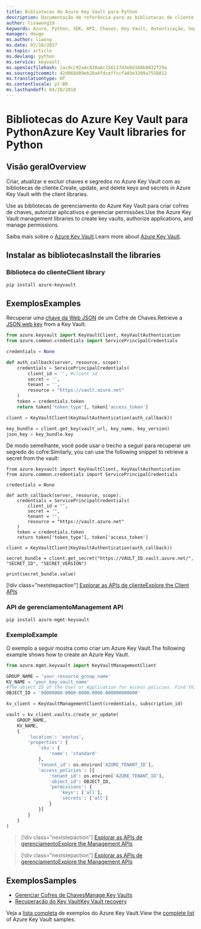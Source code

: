 ```yaml
---
title: Bibliotecas do Azure Key Vault para Python
description: Documentação de referência para as bibliotecas de cliente de Python para o Azure Key Vault
author: lisawong19
keywords: Azure, Python, SDK, API, Chaves, Key Vault, Autenticação, Segredo, chave, segurança
manager: douge
ms.author: liwong
ms.date: 07/18/2017
ms.topic: article
ms.devlang: python
ms.service: keyvault
ms.openlocfilehash: 1ac9cc92a4c830a8c156117d3e0d188b8032f29a
ms.sourcegitcommit: 42d868d89eb28a6fdceffccfa03e3209a755b812
ms.translationtype: HT
ms.contentlocale: pt-BR
ms.lasthandoff: 04/20/2018
---
```

# <a name="azure-key-vault-libraries-for-python"></a><span data-ttu-id="0fca3-104">Bibliotecas do Azure Key Vault para Python</span><span class="sxs-lookup"><span data-stu-id="0fca3-104">Azure Key Vault libraries for Python</span></span>

## <a name="overview"></a><span data-ttu-id="0fca3-105">Visão geral</span><span class="sxs-lookup"><span data-stu-id="0fca3-105">Overview</span></span>

<span data-ttu-id="0fca3-106">Criar, atualizar e excluir chaves e segredos no Azure Key Vault com as bibliotecas de cliente.</span><span class="sxs-lookup"><span data-stu-id="0fca3-106">Create, update, and delete keys and secrets in Azure Key Vault with the client libraries.</span></span>

<span data-ttu-id="0fca3-107">Use as bibliotecas de gerenciamento do Azure Key Vault para criar cofres de chaves, autorizar aplicativos e gerenciar permissões.</span><span class="sxs-lookup"><span data-stu-id="0fca3-107">Use the Azure Key Vault management libraries to create key vaults, authorize applications, and manage permissions.</span></span> 

<span data-ttu-id="0fca3-108">Saiba mais sobre o [Azure Key Vault](/azure/key-vault/key-vault-whatis).</span><span class="sxs-lookup"><span data-stu-id="0fca3-108">Learn more about [Azure Key Vault](/azure/key-vault/key-vault-whatis).</span></span>

## <a name="install-the-libraries"></a><span data-ttu-id="0fca3-109">Instalar as bibliotecas</span><span class="sxs-lookup"><span data-stu-id="0fca3-109">Install the libraries</span></span>

### <a name="client-library"></a><span data-ttu-id="0fca3-110">Biblioteca do cliente</span><span class="sxs-lookup"><span data-stu-id="0fca3-110">Client library</span></span>

```bash
pip install azure-keyvault
```

## <a name="examples"></a><span data-ttu-id="0fca3-111">Exemplos</span><span class="sxs-lookup"><span data-stu-id="0fca3-111">Examples</span></span>

<span data-ttu-id="0fca3-112">Recuperar uma [chave da Web JSON](https://tools.ietf.org/html/draft-ietf-jose-json-web-key-18) de um Cofre de Chaves.</span><span class="sxs-lookup"><span data-stu-id="0fca3-112">Retrieve a [JSON web key](https://tools.ietf.org/html/draft-ietf-jose-json-web-key-18) from a Key Vault.</span></span>

```python
from azure.keyvault import KeyVaultClient, KeyVaultAuthentication
from azure.common.credentials import ServicePrincipalCredentials

credentials = None

def auth_callback(server, resource, scope):
    credentials = ServicePrincipalCredentials(
        client_id = '', #client id
        secret = '',
        tenant = '',
        resource = "https://vault.azure.net"
    )
    token = credentials.token
    return token['token_type'], token['access_token']

client = KeyVaultClient(KeyVaultAuthentication(auth_callback))

key_bundle = client.get_key(vault_url, key_name, key_version)
json_key = key_bundle.key
```

<span data-ttu-id="0fca3-113">De modo semelhante, você pode usar o trecho a seguir para recuperar um segredo do cofre:</span><span class="sxs-lookup"><span data-stu-id="0fca3-113">Similarly, you can use the following snippet to retrieve a secret from the vault:</span></span>

```
from azure.keyvault import KeyVaultClient, KeyVaultAuthentication
from azure.common.credentials import ServicePrincipalCredentials

credentials = None

def auth_callback(server, resource, scope):
    credentials = ServicePrincipalCredentials(
        client_id = '',
        secret = '',
        tenant = '',
        resource = "https://vault.azure.net"
    )
    token = credentials.token
    return token['token_type'], token['access_token']

client = KeyVaultClient(KeyVaultAuthentication(auth_callback))

secret_bundle = client.get_secret("https://VAULT_ID.vault.azure.net/", "SECRET_ID", "SECRET_VERSION")

print(secret_bundle.value)
```

[!div class="nextstepaction"]
[<span data-ttu-id="0fca3-114">Explorar as APIs de cliente</span><span class="sxs-lookup"><span data-stu-id="0fca3-114">Explore the Client APIs</span></span>](/python/api/overview/azure/keyvault/client)

### <a name="management-api"></a><span data-ttu-id="0fca3-115">API de gerenciamento</span><span class="sxs-lookup"><span data-stu-id="0fca3-115">Management API</span></span>

```bash
pip install azure-mgmt-keyvault
```

### <a name="example"></a><span data-ttu-id="0fca3-116">Exemplo</span><span class="sxs-lookup"><span data-stu-id="0fca3-116">Example</span></span>
<span data-ttu-id="0fca3-117">O exemplo a seguir mostra como criar um Azure Key Vault.</span><span class="sxs-lookup"><span data-stu-id="0fca3-117">The following example shows how to create an Azure Key Vault.</span></span> 

```python
from azure.mgmt.keyvault import KeyVaultManagementClient

GROUP_NAME = 'your_resource_group_name'
KV_NAME = 'your_key_vault_name'
#The object ID of the User or Application for access policies. Find this number in the portal
OBJECT_ID = '00000000-0000-0000-0000-000000000000'

kv_client = KeyVaultManagementClient(credentials, subscription_id)

vault = kv_client.vaults.create_or_update(
    GROUP_NAME,
    KV_NAME,
    {
        'location': 'eastus',
        'properties': {
            'sku': {
                'name': 'standard'
            },
            'tenant_id': os.environ['AZURE_TENANT_ID'],
            'access_policies': [{
                'tenant_id': os.environ['AZURE_TENANT_ID'],
                'object_id': OBJECT_ID,
                'permissions': {
                    'keys': ['all'],
                    'secrets': ['all']
                }
            }]
        }
    }
)
```
> [!div class="nextstepaction"]
> [<span data-ttu-id="0fca3-118">Explorar as APIs de gerenciamento</span><span class="sxs-lookup"><span data-stu-id="0fca3-118">Explore the Management APIs</span></span>](/python/api/azure.mgmt.keyvault)

> [!div class="nextstepaction"]
> [<span data-ttu-id="0fca3-119">Explorar as APIs de gerenciamento</span><span class="sxs-lookup"><span data-stu-id="0fca3-119">Explore the Management APIs</span></span>](/python/api/overview/azure/keyvault/management)

## <a name="samples"></a><span data-ttu-id="0fca3-120">Exemplos</span><span class="sxs-lookup"><span data-stu-id="0fca3-120">Samples</span></span>
* <span data-ttu-id="0fca3-121">[Gerenciar Cofres de Chaves][1]</span><span class="sxs-lookup"><span data-stu-id="0fca3-121">[Manage Key Vaults][1]</span></span> 
* <span data-ttu-id="0fca3-122">[Recuperação do Key Vault][2]</span><span class="sxs-lookup"><span data-stu-id="0fca3-122">[Key Vault recovery][2]</span></span>

[1]: https://azure.microsoft.com/resources/samples/key-vault-python-manage/
[2]: https://azure.microsoft.com/resources/samples/key-vault-recovery-python/

<span data-ttu-id="0fca3-123">Veja a [lista completa](https://azure.microsoft.com/resources/samples/?platform=python&term=key+vault) de exemplos do Azure Key Vault.</span><span class="sxs-lookup"><span data-stu-id="0fca3-123">View the [complete list](https://azure.microsoft.com/resources/samples/?platform=python&term=key+vault) of Azure Key Vault samples.</span></span> 
